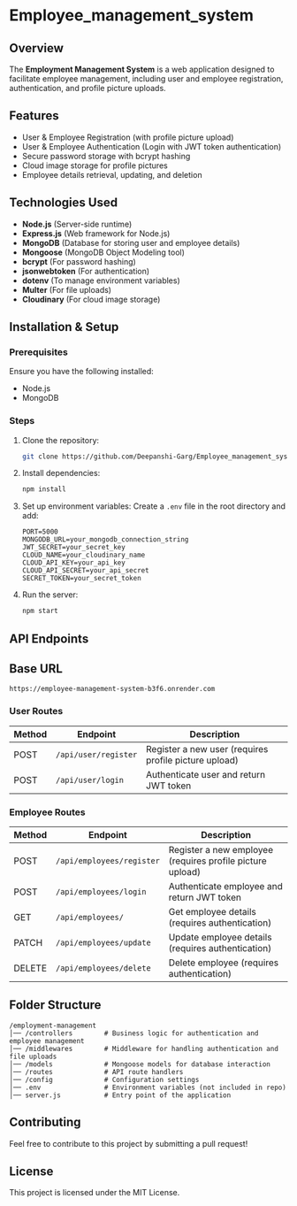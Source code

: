 # Employee_management_system

## Overview
The **Employment Management System** is a web application designed to facilitate employee management, including user and employee registration, authentication, and profile picture uploads.

## Features
- User & Employee Registration (with profile picture upload)
- User & Employee Authentication (Login with JWT token authentication)
- Secure password storage with bcrypt hashing
- Cloud image storage for profile pictures
- Employee details retrieval, updating, and deletion

## Technologies Used
- **Node.js** (Server-side runtime)
- **Express.js** (Web framework for Node.js)
- **MongoDB** (Database for storing user and employee details)
- **Mongoose** (MongoDB Object Modeling tool)
- **bcrypt** (For password hashing)
- **jsonwebtoken** (For authentication)
- **dotenv** (To manage environment variables)
- **Multer** (For file uploads)
- **Cloudinary** (For cloud image storage)

## Installation & Setup
### Prerequisites
Ensure you have the following installed:
- Node.js
- MongoDB

### Steps
1. Clone the repository:
   ```sh
   git clone https://github.com/Deepanshi-Garg/Employee_management_system.git
   ```
2. Install dependencies:
   ```sh
   npm install
   ```
3. Set up environment variables:
   Create a `.env` file in the root directory and add:
   ```env
   PORT=5000
   MONGODB_URL=your_mongodb_connection_string
   JWT_SECRET=your_secret_key
   CLOUD_NAME=your_cloudinary_name
   CLOUD_API_KEY=your_api_key
   CLOUD_API_SECRET=your_api_secret
   SECRET_TOKEN=your_secret_token
   ```
4. Run the server:
   ```sh
   npm start
   ```

## API Endpoints
## Base URL
```
https://employee-management-system-b3f6.onrender.com
```
### User Routes
| Method | Endpoint       | Description |
|--------|--------------|-------------|
| POST   | `/api/user/register`   | Register a new user (requires profile picture upload) |
| POST   | `/api/user/login`      | Authenticate user and return JWT token |

### Employee Routes
| Method | Endpoint       | Description |
|--------|--------------|-------------|
| POST   | `/api/employees/register`   | Register a new employee (requires profile picture upload) |
| POST   | `/api/employees/login`      | Authenticate employee and return JWT token |
| GET    | `/api/employees/`           | Get employee details (requires authentication) |
| PATCH  | `/api/employees/update`     | Update employee details (requires authentication) |
| DELETE | `/api/employees/delete`     | Delete employee (requires authentication) |

## Folder Structure
```
/employment-management
│── /controllers        # Business logic for authentication and employee management
│── /middlewares        # Middleware for handling authentication and file uploads
│── /models             # Mongoose models for database interaction
│── /routes             # API route handlers
│── /config             # Configuration settings
│── .env                # Environment variables (not included in repo)
│── server.js           # Entry point of the application
```

## Contributing
Feel free to contribute to this project by submitting a pull request!

## License
This project is licensed under the MIT License.
